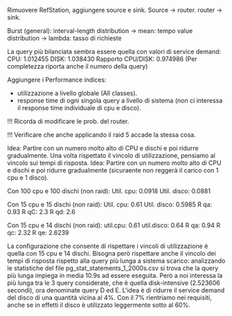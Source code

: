 Rimuovere RefStation, aggiungere source e sink.
Source -> router.
router -> sink.

Burst (general):
interval-length distribution -> mean: tempo
value distribution -> lambda: tasso di richieste

La query più bilanciata sembra essere quella con valori di service demand:
CPU: 1.012455
DISK: 1.038430
Rapporto CPU/DISK: 0.974986
(Per completezza riporta anche il numero della query)

Aggiungere i Performance indices: 
- utilizzazione a livello globale (All classes).
- response time di ogni singola query a livello di sistema (non ci interessa il response time individuale di cpu e disco).

!!! Ricorda di modificare le prob. del router.


!!! Verificare che anche applicando il raid 5 accade la stessa cosa.

Idea: Partire con un numero molto alto di CPU e dischi e poi ridurre gradualmente. Una volta rispettato il vincolo di utilizzazione, pensiamo al vincolo sui tempi di risposta.
Idea: Partire con un numero molto alto di CPU e dischi e poi ridurre gradualmente (sicuraente non reggerà il carico con 1 cpu e 1 disco).

Con 100 cpu e 100 dischi (non raid):
Util. cpu: 0.0918
Util. disco: 0.0881

Con 15 cpu e 15 dischi (non raid):
Util. cpu: 0.61
Util. disco: 0.5985
R qa: 0.93
R qC: 2.3
R qd: 2.6

Con 15 cpu e 14 dischi (non raid):
util.cpu: 0.61
util.disco: 0.64
R qa: 0.94
R qc: 2.32
R qe: 2.6239

La configurazione che consente di rispettare i vincoli di utilizzazione è quella con 15 cpu e 14 dischi.
Bisogna però rispettare anche il vincolo dei tempi di risposta rispetto alla query più lunga a sistema scarico: analizzando le statistiche del file pg_stat_statements_1_2000s.csv si trova che la query più lunga impiega in media 10.9s ad essere eseguita. Però a noi interessa la più lunga tra le 3 query considerate, che è quella disk-intensive (2.523606 secondi), ora denominate query D ed E.
L'idea è di ridurre il service demand del disco di una quantità vicina al 4%. Con il 7% rientriamo nei requisiti, anche se in effetti il disco è utilizzato leggermente sotto al 60%. 

